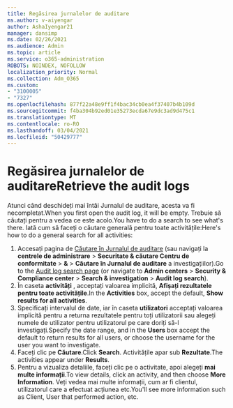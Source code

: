 ```yaml
---
title: Regăsirea jurnalelor de auditare
ms.author: v-aiyengar
author: AshaIyengar21
manager: dansimp
ms.date: 02/26/2021
ms.audience: Admin
ms.topic: article
ms.service: o365-administration
ROBOTS: NOINDEX, NOFOLLOW
localization_priority: Normal
ms.collection: Adm_O365
ms.custom:
- "3100005"
- "7327"
ms.openlocfilehash: 877f22a48e9ff1f4bac34cb0ea4f37407b4b109d
ms.sourcegitcommit: f4ba304b92ed01e35273ecda67e9dc3ad9d475c1
ms.translationtype: MT
ms.contentlocale: ro-RO
ms.lasthandoff: 03/04/2021
ms.locfileid: "50429777"
---
```

# <a name="retrieve-the-audit-logs"></a><span data-ttu-id="1153a-102">Regăsirea jurnalelor de auditare</span><span class="sxs-lookup"><span data-stu-id="1153a-102">Retrieve the audit logs</span></span>

<span data-ttu-id="1153a-103">Atunci când deschideți mai întâi Jurnalul de auditare, acesta va fi necompletat.</span><span class="sxs-lookup"><span data-stu-id="1153a-103">When you first open the audit log, it will be empty.</span></span> <span data-ttu-id="1153a-104">Trebuie să căutați pentru a vedea ce este acolo.</span><span class="sxs-lookup"><span data-stu-id="1153a-104">You have to do a search to see what's there.</span></span> <span data-ttu-id="1153a-105">Iată cum să faceți o căutare generală pentru toate activitățile:</span><span class="sxs-lookup"><span data-stu-id="1153a-105">Here's how to do a general search for all activities:</span></span>

1. <span data-ttu-id="1153a-106">Accesați pagina de [Căutare în Jurnalul de auditare](https://protection.office.com/#/unifiedauditlog) (sau navigați la **centrele de administrare**  >  **Securitate & căutare Centru de conformitate**  >  **&**  >  **Căutare în Jurnalul de auditare** a investigațiilor).</span><span class="sxs-lookup"><span data-stu-id="1153a-106">Go to the [Audit log search page](https://protection.office.com/#/unifiedauditlog) (or navigate to  **Admin centers** > **Security & Compliance center** > **Search & investigation** > **Audit log search**).</span></span>
1. <span data-ttu-id="1153a-107">În caseta **activități** , acceptați valoarea implicită, **Afișați rezultatele pentru toate activitățile**.</span><span class="sxs-lookup"><span data-stu-id="1153a-107">In the **Activities** box, accept the default, **Show results for all activities**.</span></span>
1. <span data-ttu-id="1153a-108">Specificați intervalul de date, iar în caseta **utilizatori** acceptați valoarea implicită pentru a returna rezultatele pentru toți utilizatorii sau alegeți numele de utilizator pentru utilizatorul pe care doriți să-l investigați.</span><span class="sxs-lookup"><span data-stu-id="1153a-108">Specify the date range, and in the **Users** box accept the default to return results for all users, or choose the username for the user you want to investigate.</span></span>
1. <span data-ttu-id="1153a-109">Faceți clic pe **Căutare**.</span><span class="sxs-lookup"><span data-stu-id="1153a-109">Click **Search**.</span></span> <span data-ttu-id="1153a-110">Activitățile apar sub **Rezultate**.</span><span class="sxs-lookup"><span data-stu-id="1153a-110">The activities appear under **Results**.</span></span>
1. <span data-ttu-id="1153a-111">Pentru a vizualiza detaliile, faceți clic pe o activitate, apoi alegeți **mai multe informații**.</span><span class="sxs-lookup"><span data-stu-id="1153a-111">To view details, click an activity, and then choose **More Information**.</span></span> <span data-ttu-id="1153a-112">Veți vedea mai multe informații, cum ar fi clientul, utilizatorul care a efectuat acțiunea etc.</span><span class="sxs-lookup"><span data-stu-id="1153a-112">You'll see more information such as Client, User that performed action, etc.</span></span>
